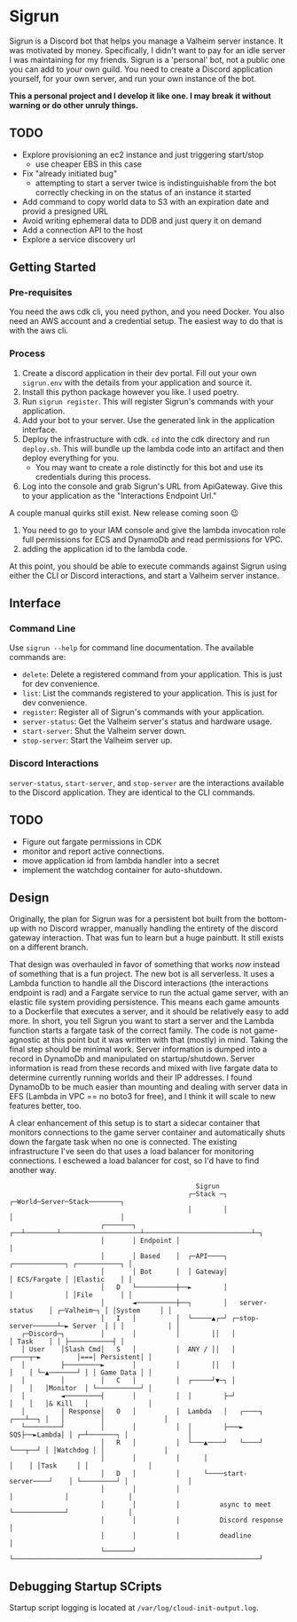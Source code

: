 # Sigrun

Sigrun is a Discord bot that helps you manage a Valheim server instance. It was motivated by money. Specifically, I didn't want to pay for an idle server I was maintaining for my friends. Sigrun is a 'personal' bot, not a public one you can add to your own guild. You need to create a Discord application yourself, for your own server, and run your own instance of the bot.

**This a personal project and I develop it like one. I may break it without warning or do other unruly things.**

## TODO

- Explore provisioning an ec2 instance and just triggering start/stop
  - use cheaper EBS in this case
- Fix "already initiated bug"
  - attempting to start a server twice is indistinguishable from the bot correctly
    checking in on the status of an instance it started
- Add command to copy world data to S3 with an expiration date and provid a presigned URL
- Avoid writing ephemeral data to DDB and just query it on demand
- Add a connection API to the host
- Explore a service discovery url

## Getting Started

### Pre-requisites

You need the aws cdk cli, you need python, and you need Docker. You also need an AWS account and a credential setup. The easiest way to do that is with the aws cli.

### Process

1. Create a discord application in their dev portal. Fill out your own `sigrun.env` with the details from your application and source it.
2. Install this python package however you like. I used poetry.
3. Run `sigrun register`. This will register Sigrun's commands with your application.
4. Add your bot to your server. Use the generated link in the application interface.
5. Deploy the infrastructure with cdk. `cd` into the cdk directory and run `deploy.sh`. This will bundle up the lambda code into an artifact and then deploy everything for you.
    - You may want to create a role distinctly for this bot and use its credentials during this process.
6. Log into the console and grab Sigrun's URL from ApiGateway. Give this to your application as the "Interactions Endpoint Url."

A couple manual quirks still exist. New release coming soon 😉
1. You need to go to your IAM console and give the lambda invocation role full permissions for ECS and DynamoDb and read permissions for VPC.
2. adding the application id to the lambda code.

At this point, you should be able to execute commands against Sigrun using either the CLI or Discord interactions, and start a Valheim server instance.

## Interface

### Command Line

Use `sigrun --help` for command line documentation. The available commands are:

* `delete`: Delete a registered command from your application. This is just for dev convenience.
* `list`: List the commands registered to your application. This is just for dev convenience.
* `register`: Register all of Sigrun's commands with your application.
* `server-status`: Get the Valheim server's status and hardware usage.
* `start-server`: Shut the Valheim server down.
* `stop-server`: Start the Valheim server up.

### Discord Interactions

`server-status`, `start-server`, and `stop-server` are the interactions available to the Discord application. They are identical to the CLI commands.

## TODO
- Figure out fargate permissions in CDK
- monitor and report active connections.
- move application id from lambda handler into a secret
- implement the watchdog container for auto-shutdown.

## Design

Originally, the plan for Sigrun was for a persistent bot built from the bottom-up with no Discord wrapper, manually handling the entirety of the discord gateway interaction. That was fun to learn but a huge painbutt. It still exists on a different branch.

That design was overhauled in favor of something that works _now_ instead of something that is a fun project. The new bot is all serverless. It uses a Lambda function to handle all the Discord interactions (the interactions endpoint is rad) and a Fargate service to run the actual game server, with an elastic file system providing persistence. This means each game amounts to a Dockerfile that executes a server, and it should be relatively easy to add more. In short, you tell Sigrun you want to start a server and the Lambda function starts a fargate task of the correct family. The code is not game-agnostic at this point but it was written with that (mostly) in mind. Taking the final step should be minimal work. Server information is dumped into a record in DynamoDb and manipulated on startup/shutdown. Server information is read from these records and mixed with live fargate data to determine currently running worlds and their IP addresses. I found DynamoDb to be much easier than mounting and dealing with server data in EFS (Lambda in VPC == no boto3 for free), and I think it will scale to new features better, too.

A clear enhancement of this setup is to start a sidecar container that monitors connections to the game server container and automatically shuts down the fargate task when no one is connected. The existing infrastructure I've seen do that uses a load balancer for monitoring connections. I eschewed a load balancer for cost, so I'd have to find another way.

```
                                               Sigrun
                                             ┌─Stack ─┐                    ┌─World─Server─Stack────────┐
                                             │        │                    │                           │
                       ┌───────┐          ┌──┴────────┴────────────────────┴───────────────────────────┴─┐
                       │       │ Endpoint │                                                              │
                       │       │ Based    │  ┌─API────┐                    ┌─────────────┐ ┌───────────┐ │
                       │       │ Bot      │  │ Gateway│                    │ ECS/Fargate │ │Elastic    │ │
                       │   D   └──────────┼──►        │                    │             │ │File       │ │
                       │       ◄──────────┼──┐        │   server-status    │ ┌─Valheim─┐ │ │System     │ │
                       │   I   │          │  └─────▲┌─┘ ┌─stop-server──────┴─► Server  │ │ │           │ │
   ┌─Discord─┐         │       │          │        ││   │                    │ Task    │ │ ├───────────┤ │
   │ User    │Slash Cmd│   S   │          │  ANY / ││   │             ┌────┬─►         │===│ Persistent│ │
   │         ├─────────►       │          │        ││   │             │    │ └─▲───────┘ │ │ Game Data │ │
   │         │         │   C   │          │  ┌─────┘▼─┐ │             │    │   │Monitor  │ └───────────┘ │
   │         ◄─────────┤       │          │  │        ├─┘             │    │   │& Kill   │               │
   │         │ Response│   O   │          │  Lambda   │   ┌────┐  ┌───┴──┐ │   │         │               │
   └─────────┘         │       │          │  │        ├───► SQS├──►Lambda│ │ ┌─┴───────┐ │               │
                       │   R   │          │  └───▲────┘   └────┘  └───┬──┘ │ │Watchdog │ │               │
                       │       │          │      │                    │    │ │Task     │ │               │
                       │   D   │          │      └────start-server────┘    │ └─────────┘ │               │
                       │       │          │                                │             │               │
                       │       │          │          async to meet         └─────────────┘               │
                       │       │          │          Discord response                                    │
                       │       │          │          deadline                                            │
                       └───────┘          └──────────────────────────────────────────────────────────────┘
```

## Debugging Startup SCripts

Startup script logging is located at `/var/log/cloud-init-output.log`.
